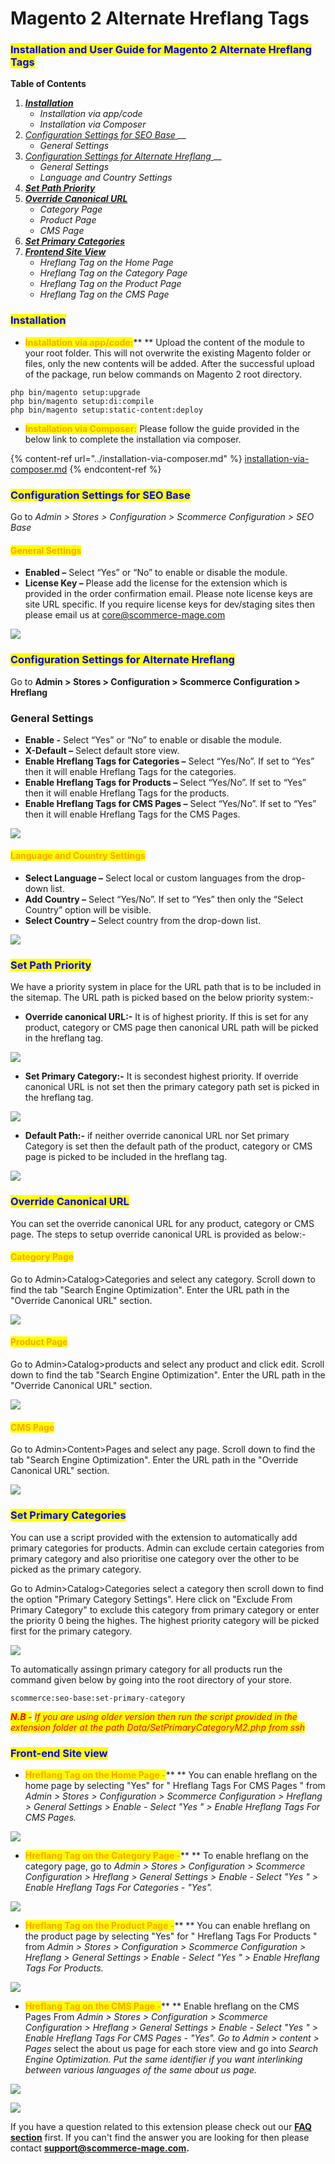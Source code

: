 # Magento 2 Alternate Hreflang Tags

### <mark style="color:blue;">Installation and User Guide for Magento 2 Alternate Hreflang Tags</mark>

**Table of Contents**

1. __[_Installation_ ](magento-2-alternate-hreflang-tags.md#\_toc\_250006)__
   * _Installation via app/code_&#x20;
   * _Installation via Composer_
2. [_Configuration Settings for SEO Base_ ](magento-2-alternate-hreflang-tags.md#\_toc\_250005)__
   * _General Settings_&#x20;
3. [_Configuration Settings for Alternate Hreflang_ ](magento-2-alternate-hreflang-tags.md#\_toc\_250003)__
   * _General Settings_&#x20;
   * _Language and Country Settings_&#x20;
4. __[_Set Path Priority_](magento-2-alternate-hreflang-tags.md#set-path-priority)__
5. __[_Override Canonical URL_](magento-2-alternate-hreflang-tags.md#override-canonical-url)__
   * _Category Page_
   * _Product Page_
   * _CMS Page_
6. __[_Set Primary Categories_](magento-2-alternate-hreflang-tags.md#set-primary-categories)__
7. __[_Frontend Site View_ ](magento-2-alternate-hreflang-tags.md#\_toc\_250000)__
   * _Hreflang Tag on the Home Page_&#x20;
   * _Hreflang Tag on the Category Page_&#x20;
   * _Hreflang Tag on the Product Page_&#x20;
   * _Hreflang Tag on the CMS Page_&#x20;

### <mark style="color:blue;">Installation</mark> <a href="#_toc_250006" id="_toc_250006"></a>

* <mark style="color:orange;">**Installation via app/code:**</mark>** ** Upload the content of the module to your root folder. This will not overwrite the existing Magento folder or files, only the new contents will be added. After the successful upload of the package, run below commands on Magento 2 root directory.

```
php bin/magento setup:upgrade
php bin/magento setup:di:compile
php bin/magento setup:static-content:deploy
```

* <mark style="color:orange;">**Installation via Composer:**</mark> Please follow the guide provided in the below link to complete the installation via composer.

{% content-ref url="../installation-via-composer.md" %}
[installation-via-composer.md](../installation-via-composer.md)
{% endcontent-ref %}

### <mark style="color:blue;">Configuration Settings for SEO Base</mark> <a href="#_toc_250005" id="_toc_250005"></a>

Go to _Admin > Stores > Configuration > Scommerce Configuration > SEO Base_

#### <mark style="color:orange;">General Settings</mark> <a href="#_toc_250004" id="_toc_250004"></a>

* **Enabled –** Select “Yes” or “No” to enable or disable the module.
* **License Key –** Please add the license for the extension which is provided in the order confirmation email. Please note license keys are site URL specific. If you require license keys for dev/staging sites then please email us at [core@scommerce-mage.com](mailto:core@scommerce-mage.com)

![](../../.gitbook/assets/config\_seo.png)

### <mark style="color:blue;">Configuration Settings for Alternate Hreflang</mark> <a href="#_toc_250003" id="_toc_250003"></a>

Go to **Admin > Stores > Configuration > Scommerce Configuration > Hreflang**

### General Settings <a href="#_toc_250002" id="_toc_250002"></a>

* **Enable -** Select “Yes” or “No” to enable or disable the module.
* **X-Default –** Select default store view.
* **Enable Hreflang Tags for Categories –** Select “Yes/No”. If set to “Yes” then it will enable Hreflang Tags for the categories.
* **Enable Hreflang Tags for Products –** Select “Yes/No”. If set to “Yes” then it will enable Hreflang Tags for the products.
* **Enable Hreflang Tags for CMS Pages –** Select “Yes/No”. If set to “Yes” then it will enable Hreflang Tags for the CMS Pages.

![](../../.gitbook/assets/href\_1.png)

#### <mark style="color:orange;">Language and Country Settings</mark> <a href="#_toc_250001" id="_toc_250001"></a>

* **Select Language –** Select local or custom languages from the drop-down list.
* **Add Country –** Select “Yes/No”. If set to “Yes” then only the “Select Country” option will be visible.
* **Select Country –** Select country from the drop-down list.

![](../../.gitbook/assets/hreflang2.jpg)

### <mark style="color:blue;">**Set Path Priority**</mark>

We have a priority system in place for the URL path that is to be included in the sitemap. The URL path is picked based on the below priority system:-

* **Override canonical URL:-** It is of highest priority. If this is set for any product, category or CMS page then canonical URL path will be picked in the hreflang tag.

![](../../.gitbook/assets/hrefoverride\_890x.png)

* **Set Primary Category:-** It is secondest highest priority. If override canonical URL is not set then the primary category path set is picked in the hreflang tag.

![](../../.gitbook/assets/hrefprimary\_890x.png)

* **Default Path:-** if neither override canonical URL nor Set primary Category is set then the default path of the product, category or CMS page is picked to be included in the hreflang tag.

![](../../.gitbook/assets/hrefregular\_890x.png)

### <mark style="color:blue;">**Override Canonical URL**</mark>

You can set the override canonical URL for any product, category or CMS page. The steps to setup override canonical URL is provided as below:-

#### <mark style="color:orange;">Category Page</mark>

Go to Admin>Catalog>Categories and select any category. Scroll down to find the tab "Search Engine Optimization". Enter the URL path in the "Override Canonical URL" section.&#x20;

![](../../.gitbook/assets/overridecategory\_890x.png)

#### <mark style="color:orange;">Product Page</mark>

Go to Admin>Catalog>products and select any product and click edit. Scroll down to find the tab "Search Engine Optimization". Enter the URL path in the "Override Canonical URL" section.&#x20;

![](../../.gitbook/assets/overrideproduct\_890x.png)

#### <mark style="color:orange;">CMS Page</mark>

Go to Admin>Content>Pages and select any page. Scroll down to find the tab "Search Engine Optimization". Enter the URL path in the "Override Canonical URL" section.&#x20;

![](../../.gitbook/assets/overridecms\_890x.png)

### <mark style="color:blue;">Set Primary Categories</mark>

You can use a script provided with the extension to automatically add primary categories for products. Admin can exclude certain categories from primary category and also prioritise one category over the other to be picked as the primary category.

Go to Admin>Catalog>Categories select a category then scroll down to find the option "Primary Category Settings". Here click on "Exclude From Primary Category" to exclude this category from primary category or enter the priority 0 being the highes. The highest priority category will be picked first for the primary category.

![](<../../.gitbook/assets/1 (3) (1).png>)

To automatically assingn primary category for all products run the command given below by going into the root directory of your store.

```
scommerce:seo-base:set-primary-category
```

_<mark style="color:red;">**N.B -**</mark>_ _<mark style="color:red;">If you are using older version then run the script provided in the extension folder at the path Data/SetPrimaryCategoryM2.php from ssh</mark>_

### <mark style="color:blue;">Front-end Site view</mark> <a href="#_toc_250002" id="_toc_250002"></a>

* <mark style="color:orange;">**Hreflang Tag on the Home Page -**</mark>** ** You can enable hreflang on the home page by selecting "Yes" for " Hreflang Tags For CMS Pages " from _Admin > Stores > Configuration > Scommerce Configuration > Hreflang > General Settings > Enable - Select "Yes " > Enable Hreflang Tags For CMS Pages._

![](../../.gitbook/assets/hreflang\_home.png)

* <mark style="color:orange;">**Hreflang Tag on the Category Page -**</mark>** ** To enable hreflang on the category page, go to _Admin > Stores > Configuration > Scommerce Configuration > Hreflang > General Settings > Enable - Select "Yes " > Enable Hreflang Tags For Categories - "Yes"._

![](../../.gitbook/assets/hreflang\_category.jpg)

* <mark style="color:orange;">**Hreflang Tag on the Product Page -**</mark>** ** You can enable hreflang on the product page by selecting "Yes" for " Hreflang Tags For Products " from _Admin > Stores > Configuration > Scommerce Configuration > Hreflang > General Settings > Enable - Select "Yes " > Enable Hreflang Tags For Products._

![](../../.gitbook/assets/hreflang\_product.png)

* <mark style="color:orange;">**Hreflang Tag on the CMS Page -**</mark>** ** Enable hreflang on the CMS Pages From _Admin > Stores > Configuration > Scommerce Configuration > Hreflang > General Settings > Enable - Select "Yes " > Enable Hreflang Tags For CMS Pages - "Yes". Go to Admin > content > Pages_ select the about us page for each store view and go into _Search Engine Optimization. Put the same identifier if you want interlinking between various languages of the same about us page._

![](<../../.gitbook/assets/4 (2).png>)

![](<../../.gitbook/assets/3 (2).png>)

If you have a question related to this extension please check out our [**FAQ section**](https://www.scommerce-mage.com/magento-2-hreflang.html#faq) first. If you can't find the answer you are looking for then please contact [**support@scommerce-mage.com**](mailto:core@scommerce-mage.com)**.**
